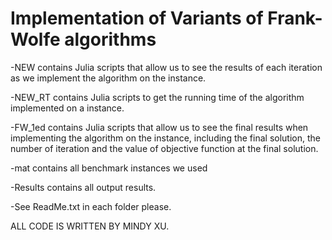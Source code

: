 # Implementation of Variants of Frank-Wolfe algorithms


-NEW contains Julia scripts that allow us to see the results of each iteration as we implement the algorithm on the instance.

-NEW_RT  contains Julia scripts to get the running time of the algorithm implemented on a instance.

-FW_1ed contains Julia scripts that allow us to see the final results when implementing the algorithm on the instance, including the final solution,  the number of iteration and the value of objective function at the final solution.


-mat contains all benchmark instances we used

-Results contains all output results.

-See ReadMe.txt in each folder please.

ALL CODE IS WRITTEN BY MINDY XU.




